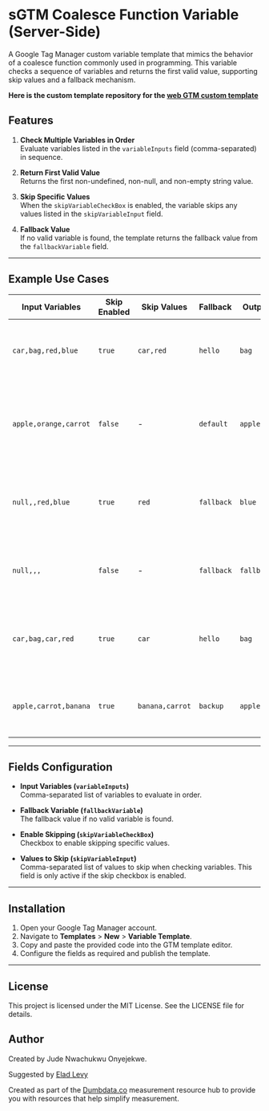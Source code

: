# sGTM Coalesce Function Variable (Server-Side)

A Google Tag Manager custom variable template that mimics the behavior of a coalesce function commonly used in programming. This variable checks a sequence of variables and returns the first valid value, supporting skip values and a fallback mechanism.

**Here is the custom template repository for the [web GTM custom template](https://github.com/Jude-Nwachukwu/gtm-coalesce-function-variable)**

## Features

1. **Check Multiple Variables in Order**  
   Evaluate variables listed in the `variableInputs` field (comma-separated) in sequence.

2. **Return First Valid Value**  
   Returns the first non-undefined, non-null, and non-empty string value.

3. **Skip Specific Values**  
   When the `skipVariableCheckBox` is enabled, the variable skips any values listed in the `skipVariableInput` field.

4. **Fallback Value**  
   If no valid variable is found, the template returns the fallback value from the `fallbackVariable` field.

---

## Example Use Cases

| **Input Variables**                | **Skip Enabled** | **Skip Values** | **Fallback** | **Output**          | **Reason**                                                   |
|------------------------------------|------------------|-----------------|--------------|---------------------|-------------------------------------------------------------|
| `car,bag,red,blue`                 | `true`           | `car,red`       | `hello`      | `bag`               | `bag` is the first valid value that isn't skipped.          |
| `apple,orange,carrot`              | `false`          | -               | `default`    | `apple`             | Skipping is disabled, so the first valid value is returned. |
| `null,,red,blue`                   | `true`           | `red`           | `fallback`   | `blue`              | `blue` is the first valid value after skipping `red`.       |
| `null,,,`                          | `false`          | -               | `fallback`   | `fallback`          | All input variables are invalid; fallback is used.          |
| `car,bag,car,red`                  | `true`           | `car`           | `hello`      | `bag`               | Skips `car` and returns the next valid value, `bag`.        |
| `apple,carrot,banana`              | `true`           | `banana,carrot` | `backup`     | `apple`             | Skips `banana` and `carrot`, returning `apple`.             |

---

## Fields Configuration

- **Input Variables (`variableInputs`)**  
  Comma-separated list of variables to evaluate in order.

- **Fallback Variable (`fallbackVariable`)**  
  The fallback value if no valid variable is found.

- **Enable Skipping (`skipVariableCheckBox`)**  
  Checkbox to enable skipping specific values.

- **Values to Skip (`skipVariableInput`)**  
  Comma-separated list of values to skip when checking variables. This field is only active if the skip checkbox is enabled.

---

## Installation

1. Open your Google Tag Manager account.
2. Navigate to **Templates** > **New** > **Variable Template**.
3. Copy and paste the provided code into the GTM template editor.
4. Configure the fields as required and publish the template.

---

## License

This project is licensed under the MIT License. See the LICENSE file for details.

## Author
Created by Jude Nwachukwu Onyejekwe.

Suggested by [Elad Levy](https://www.linkedin.com/in/eladlevy)


Created as part of the [Dumbdata.co](https://dumbdata.co) measurement resource hub to provide you with resources that help simplify measurement.
